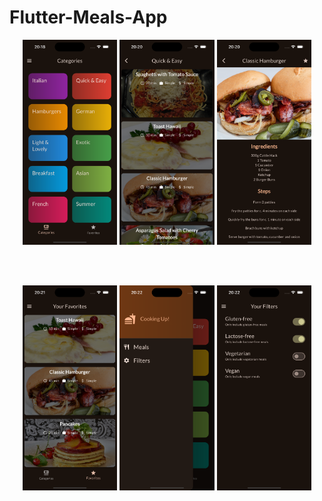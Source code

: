 # Flutter-Meals-App

<p align="center">
  <img src="Simulator Screenshot - iPhone 15 Pro - 2024-11-15 at 20.19.00.png" width="30%" />
  <img src="Simulator Screenshot - iPhone 15 Pro - 2024-11-15 at 20.20.08.png" width="30%" />
  <img src="Simulator Screenshot - iPhone 15 Pro - 2024-11-15 at 20.20.21.png" width="30%" />
</p>

<br></br>

<p align="center">
  <img src="Simulator Screenshot - iPhone 15 Pro - 2024-11-15 at 20.21.59.png" width="30%" />
  <img src="Simulator Screenshot - iPhone 15 Pro - 2024-11-15 at 20.22.09.png" width="30%" />
  <img src="Simulator Screenshot - iPhone 15 Pro - 2024-11-15 at 20.22.14.png" width="30%" />
</p>
